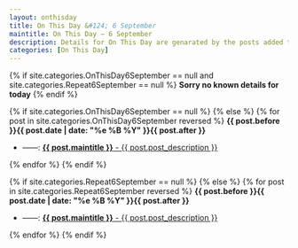 ```yaml
---
layout: onthisday
title: On This Day &#124; 6 September
maintitle: On This Day — 6 September
description: Details for On This Day are genarated by the posts added to the website so the content is subject to changes/updates over time.
categories: [On This Day]
---
```


{% if site.categories.OnThisDay6September == null and site.categories.Repeat6September == null %}
<strong>Sorry no known details for today</strong>
{% endif %}

{% if site.categories.OnThisDay6September == null %}
{% else %}
{% for post in site.categories.OnThisDay6September reversed %}
<strong>{{ post.before }}{{ post.date | date: "%e %B %Y" }}{{ post.after }}</strong>
<ul>
<li> ——: <a href="{{ post.url }}"><strong>{{ post.maintitle }}</strong> - {{ post.post_description }}</a></li>
</ul>
{% endfor %}
{% endif %}

{% if site.categories.Repeat6September == null %}
{% else %}
{% for post in site.categories.Repeat6September reversed %}
<strong>{{ post.before }}{{ post.date | date: "%e %B %Y" }}{{ post.after }}</strong>
<ul>
<li> ——: <a href="{{ post.url }}"><strong>{{ post.maintitle }}</strong> - {{ post.post_description }}</a></li>
</ul>
{% endfor %}
{% endif %}
